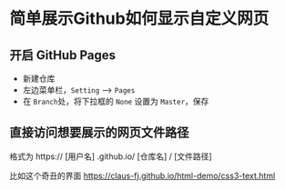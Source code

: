 # 简单展示Github如何显示自定义网页

## 开启 GitHub Pages
- 新建仓库
- 左边菜单栏，`Setting` --> `Pages`
- 在 `Branch`处，将下拉框的 `None` 设置为 `Master`，保存

## 直接访问想要展示的网页文件路径

格式为 https:// [用户名] .github.io/ [仓库名] / [文件路径] 

比如这个奇丑的界面 https://claus-fj.github.io/html-demo/css3-text.html
